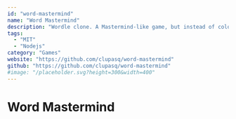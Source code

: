 ```yaml
---
id: "word-mastermind"
name: "Word Mastermind"
description: "Wordle clone. A Mastermind-like game, but instead of colors you need to guess words."
tags:
  - "MIT"
  - "Nodejs"
category: "Games"
website: "https://github.com/clupasq/word-mastermind"
github: "https://github.com/clupasq/word-mastermind"
#image: "/placeholder.svg?height=300&width=400"
---
```


# Word Mastermind
